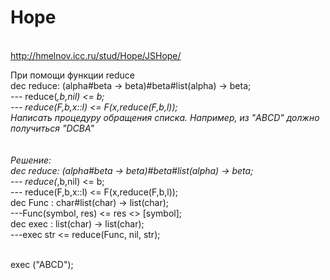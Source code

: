 # Hope

<br> http://hmelnov.icc.ru/stud/Hope/JSHope/



При помощи функции reduce
<br>dec reduce: (alpha#beta -> beta)#beta#list(alpha) -> beta;
<br>--- reduce(_,b,nil) <= b;
<br>--- reduce(F,b,x::l) <= F(x,reduce(F,b,l));
<br>Написать процедуру обращения списка. Например, из "ABCD" должно получиться "DCBA"
<br>
<br>
<br>Решение:
<br>dec reduce: (alpha#beta -> beta)#beta#list(alpha) -> beta;
<br>--- reduce(_,b,nil) <= b;
<br>--- reduce(F,b,x::l) <= F(x,reduce(F,b,l));
<br>dec Func : char#list(char) -> list(char);
<br>---Func(symbol, res) <= res <> [symbol];
<br>dec exec : list(char) -> list(char);
<br>---exec str <= reduce(Func, nil, str);

<br>exec ("ABCD");
